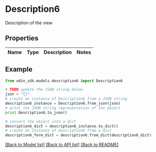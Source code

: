 # Description6

Description of the view

## Properties

Name | Type | Description | Notes
------------ | ------------- | ------------- | -------------

## Example

```python
from odin_sdk.models.description6 import Description6

# TODO update the JSON string below
json = "{}"
# create an instance of Description6 from a JSON string
description6_instance = Description6.from_json(json)
# print the JSON string representation of the object
print Description6.to_json()

# convert the object into a dict
description6_dict = description6_instance.to_dict()
# create an instance of Description6 from a dict
description6_form_dict = description6.from_dict(description6_dict)
```
[[Back to Model list]](../README.md#documentation-for-models) [[Back to API list]](../README.md#documentation-for-api-endpoints) [[Back to README]](../README.md)


